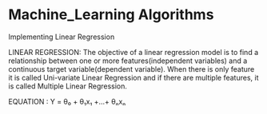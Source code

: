 # Machine_Learning Algorithms
Implementing Linear Regression

LINEAR REGRESSION: The objective of a linear regression model is to find a relationship between one or more features(independent variables) and a continuous target variable(dependent variable). When there is only feature it is called Uni-variate Linear Regression and if there are multiple features, it is called Multiple Linear Regression.

EQUATION : Y = θ₀ + θ₁x₁ +...+ θₙxₙ
